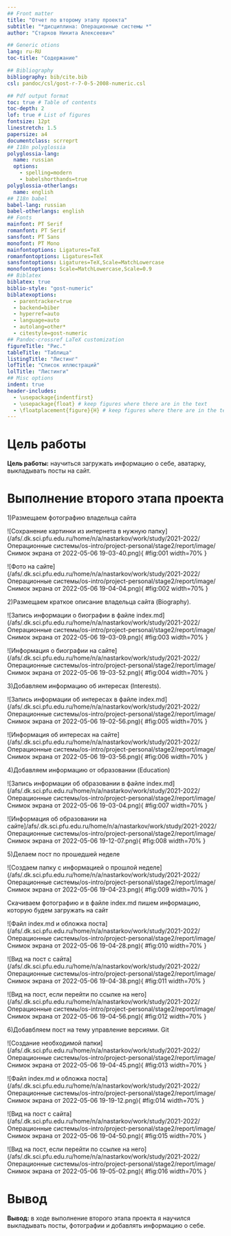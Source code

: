 ```yaml
---
## Front matter
title: "Отчет по второму этапу проекта"
subtitle: "*дисциплина: Операционные системы *"
author: "Старков Никита Алексеевич"

## Generic otions
lang: ru-RU
toc-title: "Содержание"

## Bibliography
bibliography: bib/cite.bib
csl: pandoc/csl/gost-r-7-0-5-2008-numeric.csl

## Pdf output format
toc: true # Table of contents
toc-depth: 2
lof: true # List of figures
fontsize: 12pt
linestretch: 1.5
papersize: a4
documentclass: scrreprt
## I18n polyglossia
polyglossia-lang:
  name: russian
  options:
	- spelling=modern
	- babelshorthands=true
polyglossia-otherlangs:
  name: english
## I18n babel
babel-lang: russian
babel-otherlangs: english
## Fonts
mainfont: PT Serif
romanfont: PT Serif
sansfont: PT Sans
monofont: PT Mono
mainfontoptions: Ligatures=TeX
romanfontoptions: Ligatures=TeX
sansfontoptions: Ligatures=TeX,Scale=MatchLowercase
monofontoptions: Scale=MatchLowercase,Scale=0.9
## Biblatex
biblatex: true
biblio-style: "gost-numeric"
biblatexoptions:
  - parentracker=true
  - backend=biber
  - hyperref=auto
  - language=auto
  - autolang=other*
  - citestyle=gost-numeric
## Pandoc-crossref LaTeX customization
figureTitle: "Рис."
tableTitle: "Таблица"
listingTitle: "Листинг"
lofTitle: "Список иллюстраций"
lolTitle: "Листинги"
## Misc options
indent: true
header-includes:
  - \usepackage{indentfirst}
  - \usepackage{float} # keep figures where there are in the text
  - \floatplacement{figure}{H} # keep figures where there are in the text
---
```


# Цель работы

**Цель работы:** научиться загружать информацию о себе, аватарку, выкладывать посты на сайт.

# Выполнение второго этапа проекта

1)Размещаем фотографию владельца сайта

![Сохранение картинки из интернета в нужную папку](/afs/.dk.sci.pfu.edu.ru/home/n/a/nastarkov/work/study/2021-2022/Операционные системы/os-intro/project-personal/stage2/report/image/Снимок экрана от 2022-05-06 19-03-40.png){ #fig:001 width=70% }

![Фото на сайте](/afs/.dk.sci.pfu.edu.ru/home/n/a/nastarkov/work/study/2021-2022/Операционные системы/os-intro/project-personal/stage2/report/image/Снимок экрана от 2022-05-06 19-04-04.png){ #fig:002 width=70% }

2)Размещаем краткое описание владельца сайта (Biography).

![Запись информации о биографии в файле index.md](/afs/.dk.sci.pfu.edu.ru/home/n/a/nastarkov/work/study/2021-2022/Операционные системы/os-intro/project-personal/stage2/report/image/Снимок экрана от 2022-05-06 19-03-09.png){ #fig:003 width=70% }

![Информация о биографии на сайте](/afs/.dk.sci.pfu.edu.ru/home/n/a/nastarkov/work/study/2021-2022/Операционные системы/os-intro/project-personal/stage2/report/image/Снимок экрана от 2022-05-06 19-03-52.png){ #fig:004 width=70% }

3)Добавляем информацию об интересах (Interests).

![Запись информации об интересах в файле index.md](/afs/.dk.sci.pfu.edu.ru/home/n/a/nastarkov/work/study/2021-2022/Операционные системы/os-intro/project-personal/stage2/report/image/Снимок экрана от 2022-05-06 19-02-56.png){ #fig:005 width=70% }

![Информация об интересах на сайте](/afs/.dk.sci.pfu.edu.ru/home/n/a/nastarkov/work/study/2021-2022/Операционные системы/os-intro/project-personal/stage2/report/image/Снимок экрана от 2022-05-06 19-03-56.png){ #fig:006 width=70% }

4)Добавляем информацию от образовании (Education)
 
![Запись информации об образовании в файле index.md](/afs/.dk.sci.pfu.edu.ru/home/n/a/nastarkov/work/study/2021-2022/Операционные системы/os-intro/project-personal/stage2/report/image/Снимок экрана от 2022-05-06 19-03-04.png){ #fig:007 width=70% }

![Информация об образовании на сайте]/afs/.dk.sci.pfu.edu.ru/home/n/a/nastarkov/work/study/2021-2022/Операционные системы/os-intro/project-personal/stage2/report/image/Снимок экрана от 2022-05-06 19-12-07.png){ #fig:008 width=70% }

5)Делаем пост по прошедшей неделе

![Создаем папку с информацией о прошлой неделе](/afs/.dk.sci.pfu.edu.ru/home/n/a/nastarkov/work/study/2021-2022/Операционные системы/os-intro/project-personal/stage2/report/image/Снимок экрана от 2022-05-06 19-04-23.png){ #fig:009 width=70% }

Скачиваем фотографию и в файле index.md пишем информацию, которую будем загружать на сайт

![Файл index.md и обложка поста](/afs/.dk.sci.pfu.edu.ru/home/n/a/nastarkov/work/study/2021-2022/Операционные системы/os-intro/project-personal/stage2/report/image/Снимок экрана от 2022-05-06 19-04-28.png){ #fig:010 width=70% }

![Вид на пост с сайта](/afs/.dk.sci.pfu.edu.ru/home/n/a/nastarkov/work/study/2021-2022/Операционные системы/os-intro/project-personal/stage2/report/image/Снимок экрана от 2022-05-06 19-04-38.png){ #fig:011 width=70% }

![Вид на пост, если перейти по ссылке на него](/afs/.dk.sci.pfu.edu.ru/home/n/a/nastarkov/work/study/2021-2022/Операционные системы/os-intro/project-personal/stage2/report/image/Снимок экрана от 2022-05-06 19-04-56.png){ #fig:012 width=70% }

6)Добавбляем пост на тему управление версиями. Git

![Создание необходимой папки](/afs/.dk.sci.pfu.edu.ru/home/n/a/nastarkov/work/study/2021-2022/Операционные системы/os-intro/project-personal/stage2/report/image/Снимок экрана от 2022-05-06 19-04-45.png){ #fig:013 width=70% }

![Файл index.md и обложка поста](/afs/.dk.sci.pfu.edu.ru/home/n/a/nastarkov/work/study/2021-2022/Операционные системы/os-intro/project-personal/stage2/report/image/Снимок экрана от 2022-05-06 19-19-12.png){ #fig:014 width=70% }

![Вид на пост с сайта](/afs/.dk.sci.pfu.edu.ru/home/n/a/nastarkov/work/study/2021-2022/Операционные системы/os-intro/project-personal/stage2/report/image/Снимок экрана от 2022-05-06 19-04-50.png){ #fig:015 width=70% }

![Вид на пост, если перейти по ссылке на него](/afs/.dk.sci.pfu.edu.ru/home/n/a/nastarkov/work/study/2021-2022/Операционные системы/os-intro/project-personal/stage2/report/image/Снимок экрана от 2022-05-06 19-05-02.png){ #fig:016 width=70% }

# Вывод

**Вывод:** в ходе выполнение второго этапа проекта я научился выкладывать посты, фотографии и добавлять информацию о себе.

